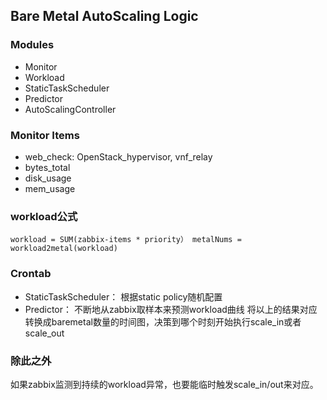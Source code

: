 ## Bare Metal AutoScaling Logic

### Modules
+ Monitor
+ Workload
+ StaticTaskScheduler 
+ Predictor 
+ AutoScalingController

### Monitor Items
+ web_check: OpenStack_hypervisor, vnf_relay
+ bytes_total
+ disk_usage
+ mem_usage

### workload公式
`workload = SUM(zabbix-items * priority）
metalNums = workload2metal(workload)`

### Crontab
+ StaticTaskScheduler： 根据static policy随机配置
+ Predictor： 不断地从zabbix取样本来预测workload曲线
将以上的结果对应转换成baremetal数量的时间图，决策到哪个时刻开始执行scale_in或者scale_out

### 除此之外
如果zabbix监测到持续的workload异常，也要能临时触发scale_in/out来对应。

